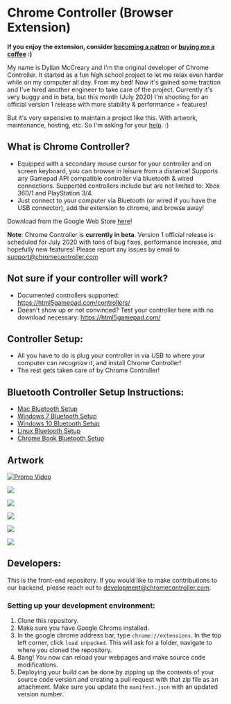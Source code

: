 # Chrome Controller (Browser Extension)

**If you enjoy the extension, consider [becoming a patron](https://www.patreon.com/chromecontroller) or [buying me a coffee](https://buymeacoff.ee/mccrearyd) :)**

My name is Dyllan McCreary and I'm the original developer of Chrome Controller. It started as a fun high school project to let me relax even harder while on my computer all day. From my bed! Now it's gained some traction and I've hired another engineer to take care of the project. Currently it's very buggy and in beta, but this month (July 2020) I'm shooting for an official version 1 release with more stability & performance + features!

But it's very expensive to maintain a project like this. With artwork, maintenance, hosting, etc. So I'm asking for your [help](https://www.patreon.com/chromecontroller). :)

## What is Chrome Controller?
- Equipped with a secondary mouse cursor for your controller and on screen keyboard, you can browse in leisure from a distance! Supports any Gamepad API compatible controller via bluetooth & wired connections. Supported controllers include but are not limited to: Xbox 360/1 and PlayStation 3/4.
- Just connect to your computer via Bluetooth (or wired if you have the USB connector), add the extension to chrome, and browse away!

Download from the Google Web Store [here](https://chrome.google.com/webstore/detail/chrome-controller/nilnjekagachinflbdkanmblmjpaimhl?hl=en-US&gl=US "Chrome Extension Page")!

**Note**: Chrome Controller is **currently in beta**. Version 1 official release is scheduled for July 2020 with tons of bug fixes, performance increase, and hopefully new features! Please report any issues by email to support@chromecontroller.com

## Not sure if your controller will work?
- Documented controllers supported: https://html5gamepad.com/controllers/
- Doesn't show up or not convinced? Test your controller here with no download necessary: https://html5gamepad.com/

## Controller Setup:
- All you have to do is plug your controller in via USB to where your computer can recognize it, and install Chrome Controller!
- The rest gets taken care of by Chrome Controller!

## Bluetooth Controller Setup Instructions:
- [Mac Bluetooth Setup](https://support.apple.com/guide/mac-help/connect-a-bluetooth-device-blth1004/mac)
- [Windows 7 Bluetooth Setup](https://support.microsoft.com/en-us/help/15290/windows-connect-bluetooth-device)
- [Windows 10 Bluetooth Setup](https://www.windowscentral.com/how-and-why-use-bluetooth-on-windows-10)
- [Linux Bluetooth Setup](https://www.addictivetips.com/ubuntu-linux-tips/pair-and-use-bluetooth-devices-on-linux/)
- [Chrome Book Bluetooth Setup](https://support.google.com/chromebook/answer/2587653?hl=en)

## Artwork
[![Promo Video](https://img.youtube.com/vi/gWI6-R53KII/0.jpg)](https://www.youtube.com/watch?v=gWI6-R53KII)

![](https://lh3.googleusercontent.com/6Bg3wIPEiUO8Yi-j0EHxwHqQtgpLlptSw2JHr1zO3xMh5TDFCYVdQTU1V91VTj1ahGamdWKelQ=w640-h400-e365)

![](https://lh3.googleusercontent.com/3bWw_SA08t-MqNivKMA3NlkuY3f4B4dXQswKVrEfnjxKJoJrv406UOE_FHe9nmtnzaFrdTtAjQ=w640-h400-e365)

![](https://lh3.googleusercontent.com/5KN3UmbYwZbJKQ3miTTWx-x0Xd5NtDmPfs6UUdsRbsUXWUCQuMzzVaan5U6gHCLO2fACjhakGDw=w640-h400-e365)

![](https://lh3.googleusercontent.com/7LJTC79XDJlT4CimSDkSFfoIUMZ2DFagzZWswM7f7zz2sy5IcIzbpgloztJ-TLMEGWOEwcivRbw=w640-h400-e365)

![](https://ksr-ugc.imgix.net/assets/022/661/690/1644e7b7f269bff9c7914090e25156d0_original.jpg?ixlib=rb-1.1.0&w=680&fit=max&v=1537817903&auto=format&gif-q=50&q=92&s=0d4cc9259698dd2808976df64e9d5707)

## Developers:
 
This is the front-end repository. If you would like to make contributions to our backend, please reach out to development@chromecontroller.com.
 
### Setting up your development environment: 
1. Clone this repository.
2. Make sure you have Google Chrome installed.
3. In the google chrome address bar, type `chrome://extensions`. In the top left corner, click `load unpacked`. This will ask for a folder, navigate to where you cloned the repository.
4. Bang! You now can reload your webpages and make source code modifications.
5. Deploying your build can be done by zipping up the contents of your source code version and creating a pull request with that zip file as an attachment. Make sure you update the `manifest.json` with an updated version number.
